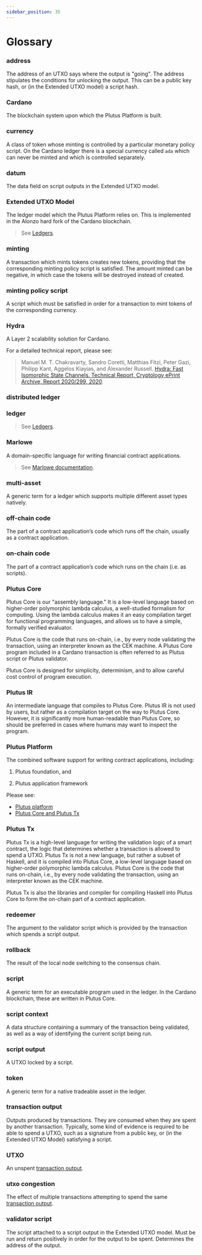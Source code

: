 ```yaml
---
sidebar_position: 35
---
```


# Glossary

### address

The address of an UTXO says where the output is "going".
The address stipulates the conditions for unlocking the output.
This can be a public key hash, or (in the Extended UTXO model) a script hash.

### Cardano

The blockchain system upon which the Plutus Platform is built.

### currency

A class of token whose minting is controlled by a particular monetary policy script.
On the Cardano ledger there is a special currency called `ada` which can never be minted and which is controlled separately.

### datum

The data field on script outputs in the Extended UTXO model.

### Extended UTXO Model

The ledger model which the Plutus Platform relies on.
This is implemented in the Alonzo hard fork of the Cardano blockchain.

>   See [Ledgers](../essential-concepts/ledger.md).

### minting

A transaction which mints tokens creates new tokens, providing that the corresponding minting policy script is satisfied.
The amount minted can be negative, in which case the tokens will be destroyed instead of created.

### minting policy script

A script which must be satisfied in order for a transaction to mint tokens of the corresponding currency.

### Hydra

A Layer 2 scalability solution for Cardano.

For a detailed technical report, please see:

> Manuel M. T. Chakravarty, Sandro Coretti, Matthias Fitzi, Peter Gazi, Philipp Kant, Aggelos Kiayias, and Alexander Russell. [Hydra: Fast Isomorphic State Channels. Technical Report, Cryptology ePrint Archive, Report 2020/299, 2020](https://eprint.iacr.org/2020/299).

### distributed ledger

### ledger

>   See [Ledgers](../essential-concepts/ledger.md).

### Marlowe

A domain-specific language for writing financial contract applications.

> See [Marlowe documentation](https://docs.marlowe.iohk.io/docs/introduction).

### multi-asset

A generic term for a ledger which supports multiple different asset types natively.

### off-chain code

The part of a contract application’s code which runs off the chain, usually as a contract application.

### on-chain code

The part of a contract application’s code which runs on the chain (i.e. as scripts).

### Plutus Core

Plutus Core is our "assembly language."
It is a low-level language based on higher-order polymorphic lambda calculus, a well-studied formalism for computing.
Using the lambda calculus makes it an easy compilation target for functional programming languages, and allows us to have a simple, formally verified evaluator.

Plutus Core is the code that runs on-chain, i.e., by every node validating the transaction, using an interpreter known as the CEK machine.
A Plutus Core program included in a Cardano transaction is often referred to as Plutus script or Plutus validator.

Plutus Core is designed for simplicity, determinism, and to allow careful cost control of program execution.

### Plutus IR

An intermediate language that compiles to Plutus Core.
Plutus IR is not used by users, but rather as a compilation target on the way to Plutus Core.
However, it is significantly more human-readable than Plutus Core, so should be preferred in cases where humans may want to inspect the program.

### Plutus Platform

The combined software support for writing contract applications, including:

   1. Plutus foundation, and

   2. Plutus application framework

   Please see:

   - [Plutus platform](../essential-concepts/plutus-platform.mdx)
   - [Plutus Core and Plutus Tx](../essential-concepts/plutus-core-and-plutus-tx.md)

### Plutus Tx

Plutus Tx is a high-level language for writing the validation logic of a smart contract, the logic that determines whether a transaction is allowed to spend a UTXO. Plutus Tx is not a new language, but rather a subset of Haskell, and it is compiled into Plutus Core, a low-level language based on higher-order polymorphic lambda calculus. Plutus Core is the code that runs on-chain, i.e., by every node validating the transaction, using an interpreter known as the CEK machine.

Plutus Tx is also the libraries and compiler for compiling Haskell into Plutus Core to form the on-chain part of a contract application.

### redeemer

The argument to the validator script which is provided by the transaction which spends a script output.

### rollback

The result of the local node switching to the consensus chain.

### script

A generic term for an executable program used in the ledger.
In the Cardano blockchain, these are written in Plutus Core.

### script context

A data structure containing a summary of the transaction being validated, as well as a way of identifying the current script being run.

### script output

A UTXO locked by a script.

### token

A generic term for a native tradeable asset in the ledger.

### transaction output

Outputs produced by transactions.
They are consumed when they are spent by another transaction.
Typically, some kind of evidence is required to be able to spend a UTXO, such as a signature from a public key, or (in the Extended UTXO Model) satisfying a script.

### UTXO

An unspent [transaction output](glossary.md#transaction-output).

### utxo congestion

The effect of multiple transactions attempting to spend the same [transaction output](glossary.md#transaction-output).

### validator script

The script attached to a script output in the Extended UTXO model.
Must be run and return positively in order for the output to be spent.
Determines the address of the output.
